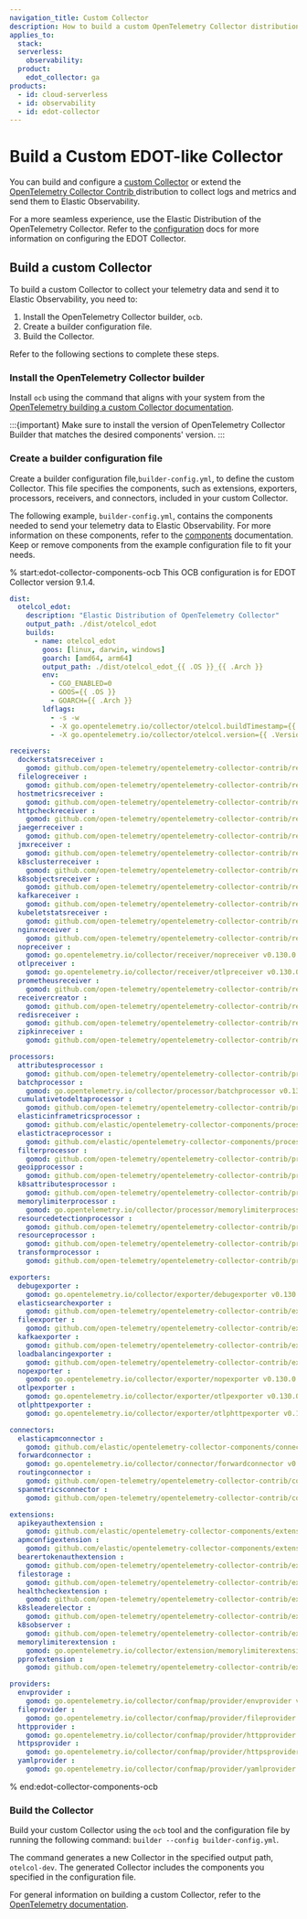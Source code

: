 ```yaml
---
navigation_title: Custom Collector
description: How to build a custom OpenTelemetry Collector distribution similar to EDOT.
applies_to:
  stack:
  serverless:
    observability:
  product:
    edot_collector: ga
products:
  - id: cloud-serverless
  - id: observability
  - id: edot-collector
---
```


# Build a Custom EDOT-like Collector

You can build and configure a [custom Collector](https://opentelemetry.io/docs/collector/custom-collector/) or extend the [OpenTelemetry Collector Contrib ](https://github.com/open-telemetry/opentelemetry-collector-contrib) distribution to collect logs and metrics and send them to Elastic Observability.

For a more seamless experience, use the Elastic Distribution of the OpenTelemetry Collector. Refer to the [configuration](/reference/edot-collector/config/index.md) docs for more information on configuring the EDOT Collector.

## Build a custom Collector

To build a custom Collector to collect your telemetry data and send it to Elastic Observability, you need to:

1. Install the OpenTelemetry Collector builder, `ocb`.
1. Create a builder configuration file.
1. Build the Collector.

Refer to the following sections to complete these steps.

### Install the OpenTelemetry Collector builder

Install `ocb` using the command that aligns with your system from the [OpenTelemetry building a custom Collector documentation](https://opentelemetry.io/docs/collector/custom-collector/#step-1---install-the-builder).

:::{important}
Make sure to install the version of OpenTelemetry Collector Builder that matches the desired components' version.
:::

### Create a builder configuration file

Create a builder configuration file,`builder-config.yml`, to define the custom Collector. This file specifies the components, such as extensions, exporters, processors, receivers, and connectors, included in your custom Collector.

The following example, `builder-config.yml`, contains the components needed to send your telemetry data to Elastic Observability. For more information on these components, refer to the [components](/reference/edot-collector/components.md) documentation. Keep or remove components from the example configuration file to fit your needs.

% start:edot-collector-components-ocb
This OCB configuration is for EDOT Collector version 9.1.4.

```yaml
dist:
  otelcol_edot:
    description: "Elastic Distribution of OpenTelemetry Collector"
    output_path: ./dist/otelcol_edot
    builds:
      - name: otelcol_edot
        goos: [linux, darwin, windows]
        goarch: [amd64, arm64]
        output_path: ./dist/otelcol_edot_{{ .OS }}_{{ .Arch }}
        env:
          - CGO_ENABLED=0
          - GOOS={{ .OS }}
          - GOARCH={{ .Arch }}
        ldflags:
          - -s -w
          - -X go.opentelemetry.io/collector/otelcol.buildTimestamp={{ .BuildTimestamp }}
          - -X go.opentelemetry.io/collector/otelcol.version={{ .Version }}

receivers:
  dockerstatsreceiver :
    gomod: github.com/open-telemetry/opentelemetry-collector-contrib/receiver/dockerstatsreceiver v0.130.0
  filelogreceiver :
    gomod: github.com/open-telemetry/opentelemetry-collector-contrib/receiver/filelogreceiver v0.130.0
  hostmetricsreceiver :
    gomod: github.com/open-telemetry/opentelemetry-collector-contrib/receiver/hostmetricsreceiver v0.130.0
  httpcheckreceiver :
    gomod: github.com/open-telemetry/opentelemetry-collector-contrib/receiver/httpcheckreceiver v0.130.0
  jaegerreceiver :
    gomod: github.com/open-telemetry/opentelemetry-collector-contrib/receiver/jaegerreceiver v0.130.0
  jmxreceiver :
    gomod: github.com/open-telemetry/opentelemetry-collector-contrib/receiver/jmxreceiver v0.130.0
  k8sclusterreceiver :
    gomod: github.com/open-telemetry/opentelemetry-collector-contrib/receiver/k8sclusterreceiver v0.130.0
  k8sobjectsreceiver :
    gomod: github.com/open-telemetry/opentelemetry-collector-contrib/receiver/k8sobjectsreceiver v0.130.0
  kafkareceiver :
    gomod: github.com/open-telemetry/opentelemetry-collector-contrib/receiver/kafkareceiver v0.130.0
  kubeletstatsreceiver :
    gomod: github.com/open-telemetry/opentelemetry-collector-contrib/receiver/kubeletstatsreceiver v0.130.0
  nginxreceiver :
    gomod: github.com/open-telemetry/opentelemetry-collector-contrib/receiver/nginxreceiver v0.130.0
  nopreceiver :
    gomod: go.opentelemetry.io/collector/receiver/nopreceiver v0.130.0
  otlpreceiver :
    gomod: go.opentelemetry.io/collector/receiver/otlpreceiver v0.130.0
  prometheusreceiver :
    gomod: github.com/open-telemetry/opentelemetry-collector-contrib/receiver/prometheusreceiver v0.130.0
  receivercreator :
    gomod: github.com/open-telemetry/opentelemetry-collector-contrib/receiver/receivercreator v0.130.0
  redisreceiver :
    gomod: github.com/open-telemetry/opentelemetry-collector-contrib/receiver/redisreceiver v0.130.0
  zipkinreceiver :
    gomod: github.com/open-telemetry/opentelemetry-collector-contrib/receiver/zipkinreceiver v0.130.0

processors:
  attributesprocessor :
    gomod: github.com/open-telemetry/opentelemetry-collector-contrib/processor/attributesprocessor v0.130.0
  batchprocessor :
    gomod: go.opentelemetry.io/collector/processor/batchprocessor v0.130.0
  cumulativetodeltaprocessor :
    gomod: github.com/open-telemetry/opentelemetry-collector-contrib/processor/cumulativetodeltaprocessor v0.130.0
  elasticinframetricsprocessor :
    gomod: github.com/elastic/opentelemetry-collector-components/processor/elasticinframetricsprocessor v0.16.0
  elastictraceprocessor :
    gomod: github.com/elastic/opentelemetry-collector-components/processor/elastictraceprocessor v0.9.0
  filterprocessor :
    gomod: github.com/open-telemetry/opentelemetry-collector-contrib/processor/filterprocessor v0.130.0
  geoipprocessor :
    gomod: github.com/open-telemetry/opentelemetry-collector-contrib/processor/geoipprocessor v0.130.0
  k8sattributesprocessor :
    gomod: github.com/open-telemetry/opentelemetry-collector-contrib/processor/k8sattributesprocessor v0.130.0
  memorylimiterprocessor :
    gomod: go.opentelemetry.io/collector/processor/memorylimiterprocessor v0.130.0
  resourcedetectionprocessor :
    gomod: github.com/open-telemetry/opentelemetry-collector-contrib/processor/resourcedetectionprocessor v0.130.0
  resourceprocessor :
    gomod: github.com/open-telemetry/opentelemetry-collector-contrib/processor/resourceprocessor v0.130.0
  transformprocessor :
    gomod: github.com/open-telemetry/opentelemetry-collector-contrib/processor/transformprocessor v0.130.0

exporters:
  debugexporter :
    gomod: go.opentelemetry.io/collector/exporter/debugexporter v0.130.0
  elasticsearchexporter :
    gomod: github.com/open-telemetry/opentelemetry-collector-contrib/exporter/elasticsearchexporter v0.130.0
  fileexporter :
    gomod: github.com/open-telemetry/opentelemetry-collector-contrib/exporter/fileexporter v0.130.0
  kafkaexporter :
    gomod: github.com/open-telemetry/opentelemetry-collector-contrib/exporter/kafkaexporter v0.130.0
  loadbalancingexporter :
    gomod: github.com/open-telemetry/opentelemetry-collector-contrib/exporter/loadbalancingexporter v0.130.0
  nopexporter :
    gomod: go.opentelemetry.io/collector/exporter/nopexporter v0.130.0
  otlpexporter :
    gomod: go.opentelemetry.io/collector/exporter/otlpexporter v0.130.0
  otlphttpexporter :
    gomod: go.opentelemetry.io/collector/exporter/otlphttpexporter v0.130.0

connectors:
  elasticapmconnector :
    gomod: github.com/elastic/opentelemetry-collector-components/connector/elasticapmconnector v0.6.0
  forwardconnector :
    gomod: go.opentelemetry.io/collector/connector/forwardconnector v0.130.0
  routingconnector :
    gomod: github.com/open-telemetry/opentelemetry-collector-contrib/connector/routingconnector v0.130.0
  spanmetricsconnector :
    gomod: github.com/open-telemetry/opentelemetry-collector-contrib/connector/spanmetricsconnector v0.130.0

extensions:
  apikeyauthextension :
    gomod: github.com/elastic/opentelemetry-collector-components/extension/apikeyauthextension v0.4.1
  apmconfigextension :
    gomod: github.com/elastic/opentelemetry-collector-components/extension/apmconfigextension v0.6.0
  bearertokenauthextension :
    gomod: github.com/open-telemetry/opentelemetry-collector-contrib/extension/bearertokenauthextension v0.130.0
  filestorage :
    gomod: github.com/open-telemetry/opentelemetry-collector-contrib/extension/storage/filestorage v0.130.0
  healthcheckextension :
    gomod: github.com/open-telemetry/opentelemetry-collector-contrib/extension/healthcheckextension v0.130.0
  k8sleaderelector :
    gomod: github.com/open-telemetry/opentelemetry-collector-contrib/extension/k8sleaderelector v0.130.0
  k8sobserver :
    gomod: github.com/open-telemetry/opentelemetry-collector-contrib/extension/observer/k8sobserver v0.130.0
  memorylimiterextension :
    gomod: go.opentelemetry.io/collector/extension/memorylimiterextension v0.130.0
  pprofextension :
    gomod: github.com/open-telemetry/opentelemetry-collector-contrib/extension/pprofextension v0.130.0

providers:
  envprovider :
    gomod: go.opentelemetry.io/collector/confmap/provider/envprovider v1.36.0
  fileprovider :
    gomod: go.opentelemetry.io/collector/confmap/provider/fileprovider v1.36.0
  httpprovider :
    gomod: go.opentelemetry.io/collector/confmap/provider/httpprovider v1.36.0
  httpsprovider :
    gomod: go.opentelemetry.io/collector/confmap/provider/httpsprovider v1.36.0
  yamlprovider :
    gomod: go.opentelemetry.io/collector/confmap/provider/yamlprovider v1.36.0
```
% end:edot-collector-components-ocb

### Build the Collector

Build your custom Collector using the `ocb` tool and the configuration file by running the following command: `builder --config builder-config.yml`.

The command generates a new Collector in the specified output path, `otelcol-dev`. The generated Collector includes the components you specified in the configuration file.

For general information on building a custom Collector, refer to the [OpenTelemetry documentation](https://opentelemetry.io/docs/collector/custom-collector/#step-1---install-the-builder).

